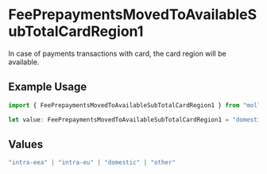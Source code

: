 # FeePrepaymentsMovedToAvailableSubTotalCardRegion1

In case of payments transactions with card, the card region will be available.

## Example Usage

```typescript
import { FeePrepaymentsMovedToAvailableSubTotalCardRegion1 } from "mollie-api-typescript/models/operations";

let value: FeePrepaymentsMovedToAvailableSubTotalCardRegion1 = "domestic";
```

## Values

```typescript
"intra-eea" | "intra-eu" | "domestic" | "other"
```